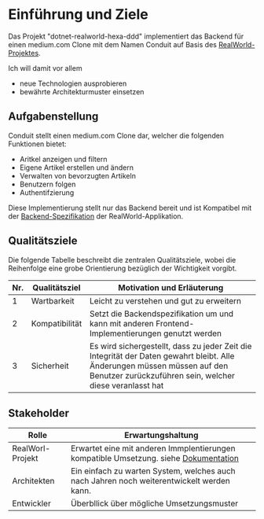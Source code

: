 # Einführung und Ziele

Das Projekt "dotnet-realworld-hexa-ddd" implementiert das Backend für einen medium.com Clone mit dem Namen Conduit auf Basis des [RealWorld-Projektes](https://github.com/gothinkster/realworld).

Ich will damit vor allem
- neue Technologien ausprobieren
- bewährte Architekturmuster einsetzen

## Aufgabenstellung

Conduit stellt einen medium.com Clone dar, welcher die folgenden Funktionen bietet:
- Aritkel anzeigen und filtern
- Eigene Artikel erstellen und ändern
- Verwalten von bevorzugten Artikeln
- Benutzern folgen
- Authentifzierung

Diese Implementierung stellt nur das Backend bereit und ist Kompatibel mit der [Backend-Spezifikation](https://realworld-docs.netlify.app/docs/specs/backend-specs/introduction) der RealWorld-Applikation.

## Qualitätsziele

Die folgende Tabelle beschreibt die zentralen Qualitätsziele, wobei die Reihenfolge eine grobe Orientierung bezüglich der Wichtigkeit vorgibt.

| Nr. | Qualitätsziel | Motivation und Erläuterung |
|----|----|----|
| 1 | Wartbarkeit | Leicht zu verstehen und gut zu erweitern |
| 2 | Kompatibilität | Setzt die Backendspezifikation um und kann mit anderen Frontend-Implementierungen genutzt werden |
| 3 | Sicherheit | Es wird sichergestellt, dass zu jeder Zeit die Integrität der Daten gewahrt bleibt. Alle Änderungen müssen müssen auf den Benutzer zurückzuführen sein, welcher diese veranlasst hat |

## Stakeholder

| Rolle | Erwartungshaltung |
|----|----|
| RealWorl-Projekt | Erwartet eine mit anderen Immplentierungen kompatible Umsetzung. siehe [Dokumentation](https://realworld-docs.netlify.app/docs/implementation-creation/expectations) |
| Architekten | Ein einfach zu warten System, welches auch nach Jahren noch weiterentwickelt werden kann. |
| Entwickler | Überbllick über mögliche Umsetzungsmuster |

